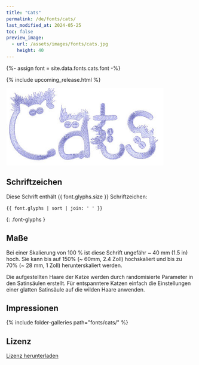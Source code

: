 ```yaml
---
title: "Cats"
permalink: /de/fonts/cats/
last_modified_at: 2024-05-25
toc: false
preview_image:
  - url: /assets/images/fonts/cats.jpg
    height: 40
---
```

{%- assign font = site.data.fonts.cats.font -%}

{% include upcoming_release.html %} 

![Cats](/assets/images/fonts/cats.jpg)


## Schriftzeichen

Diese Schrift enthält  {{ font.glyphs.size }} Schriftzeichen:

```
{{ font.glyphs | sort | join: ' ' }}
```
{: .font-glyphs }


## Maße

Bei einer Skalierung von 100 % ist diese Schrift ungefähr ~ 40 mm (1.5 in) hoch. Sie kann bis auf 150% (~ 60mm, 2.4 Zoll) hochskaliert und bis zu 70% (~ 28 mm, 1 Zoll) herunterskaliert werden.

Die aufgestellten Haare der Katze werden durch randomisierte Parameter in den Satinsäulen erstellt. Für entspanntere Katzen einfach die Einstellungen einer glatten Satinsäule auf die wilden Haare anwenden.


## Impressionen

{% include folder-galleries path="fonts/cats/" %}


## Lizenz

[Lizenz herunterladen](https://github.com/inkstitch/inkstitch/tree/main/fonts/cats/LICENSE)
